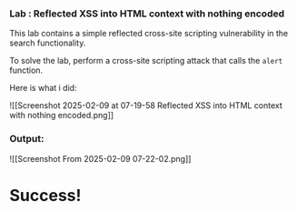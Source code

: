
### Lab : Reflected XSS into HTML context with nothing encoded

This lab contains a simple reflected cross-site scripting vulnerability in the search functionality.

To solve the lab, perform a cross-site scripting attack that calls the `alert` function.

Here is what i did:

![[Screenshot 2025-02-09 at 07-19-58 Reflected XSS into HTML context with nothing encoded.png]]

### Output: 

![[Screenshot From 2025-02-09 07-22-02.png]]


# Success!